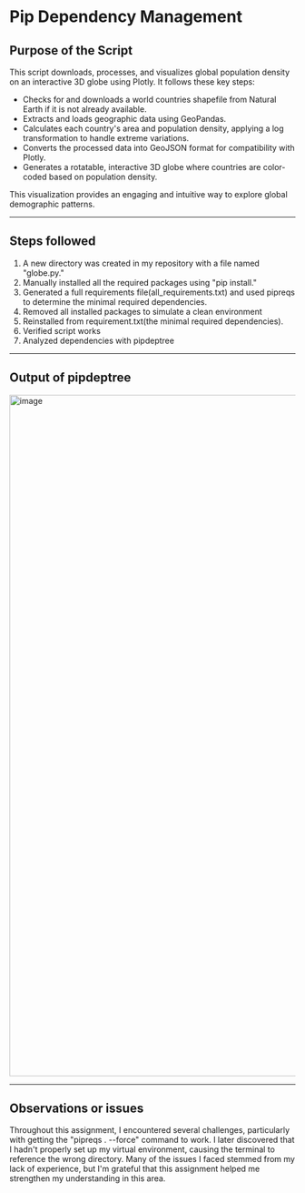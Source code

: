 # **Pip Dependency Management**

## **Purpose of the Script**
This script downloads, processes, and visualizes global population density on an interactive 3D globe using Plotly. It follows these key steps:

- Checks for and downloads a world countries shapefile from Natural Earth if it is not already available.
- Extracts and loads geographic data using GeoPandas.
- Calculates each country's area and population density, applying a log transformation to handle extreme variations.
- Converts the processed data into GeoJSON format for compatibility with Plotly.
- Generates a rotatable, interactive 3D globe where countries are color-coded based on population density.
  
This visualization provides an engaging and intuitive way to explore global demographic patterns.


---

## **Steps followed**
1. A new directory was created in my repository with a file named "globe.py."
2. Manually installed all the required packages using "pip install."
3. Generated a full requirements file(all_requirements.txt) and used pipreqs to determine the minimal required dependencies.
4. Removed all installed packages to simulate a clean environment
5. Reinstalled from requirement.txt(the minimal required dependencies).
6. Verified script works
7. Analyzed dependencies with pipdeptree

---

## **Output of pipdeptree**
<img width="1198" alt="image" src="https://github.com/user-attachments/assets/9147d308-278e-4a59-8f75-e3f9e98b0d55" />

---

## **Observations or issues**
Throughout this assignment, I encountered several challenges, particularly with getting the "pipreqs . --force" command to work. I later discovered that I hadn't properly set up my virtual environment, causing the terminal to reference the wrong directory. Many of the issues I faced stemmed from my lack of experience, but I'm grateful that this assignment helped me strengthen my understanding in this area.
